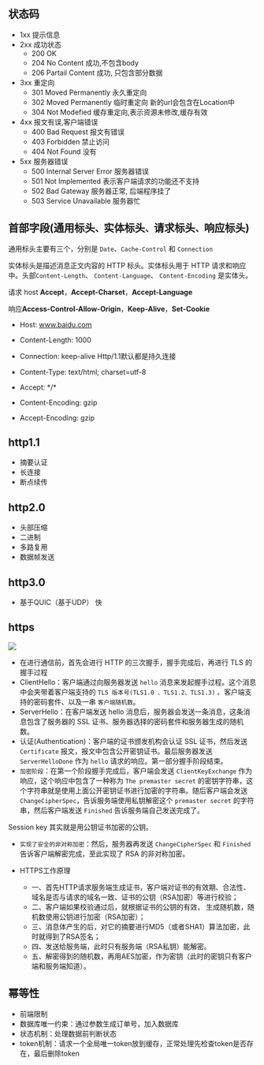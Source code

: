 

## 状态码

- 1xx 提示信息
- 2xx 成功状态
    - 200 OK
    - 204 No Content 成功,不包含body
    - 206 Partail Content 成功, 只包含部分数据
- 3xx 重定向
    - 301 Moved Permanently 永久重定向
    - 302 Moved Permanently 临时重定向 新的url会包含在Location中
    - 304 Not Modefied 缓存重定向,表示资源未修改,缓存有效
- 4xx 报文有误,客户端错误
    - 400 Bad Request 报文有错误
    - 403 Forbidden 禁止访问
    - 404 Not Found 没有
- 5xx 服务器错误
    - 500 Internal Server Error 服务器错误
    - 501 Not Implemented 表示客户端请求的功能还不支持
    - 502 Bad Gateway 服务器正常, 后端程序挂了
    - 503 Service Unavailable 服务器忙



## 首部字段(通用标头`、`实体标头`、`请求标头`、`响应标头)

通用标头主要有三个，分别是 `Date`、`Cache-Control` 和 `Connection`

实体标头是描述消息正文内容的 HTTP 标头。实体标头用于 HTTP 请求和响应中。头部`Content-Length`、 `Content-Language`、 `Content-Encoding` 是实体头。

请求 host **Accept**，**Accept-Charset**，**Accept-Language**

响应**Access-Control-Allow-Origin**，**Keep-Alive**，**Set-Cookie**	

- Host: www.baidu.com
- Content-Length: 1000
- Connection: keep-alive Http/1.1默认都是持久连接

- Content-Type: text/html; charset=utf-8

- Accept: \*/\*

- Content-Encoding: gzip
- Accept-Encoding: gzip

## http1.1

- 摘要认证
- 长连接
- 断点续传

## http2.0

- 头部压缩
- 二进制
- 多路复用
- 数据帧发送

 ## http3.0

- 基于QUIC（基于UDP） 快

## https

![](/Users/xiaohei/private/notebook/pic/v2-78cbd8ad976a559130e9079bdc40a5c7_b.jpg)

- 在进行通信前，首先会进行 HTTP 的三次握手，握手完成后，再进行 TLS 的握手过程
- ClientHello：客户端通过向服务器发送 `hello` 消息来发起握手过程。这个消息中会夹带着客户端支持的 `TLS 版本号(TLS1.0 、TLS1.2、TLS1.3)` 、客户端支持的密码套件、以及一串 `客户端随机数`。
- ServerHello：在客户端发送 hello 消息后，服务器会发送一条消息，这条消息包含了服务器的 SSL 证书、服务器选择的密码套件和服务器生成的随机数。
- 认证(Authentication)：客户端的证书颁发机构会认证 SSL 证书，然后发送 `Certificate` 报文，报文中包含公开密钥证书。最后服务器发送 `ServerHelloDone` 作为 `hello` 请求的响应。第一部分握手阶段结束。
- `加密阶段`：在第一个阶段握手完成后，客户端会发送 `ClientKeyExchange` 作为响应，这个响应中包含了一种称为 `The premaster secret` 的密钥字符串，这个字符串就是使用上面公开密钥证书进行加密的字符串。随后客户端会发送 `ChangeCipherSpec`，告诉服务端使用私钥解密这个 `premaster secret` 的字符串，然后客户端发送 `Finished` 告诉服务端自己发送完成了。

Session key 其实就是用公钥证书加密的公钥。

- `实现了安全的非对称加密`：然后，服务器再发送 `ChangeCipherSpec` 和 `Finished` 告诉客户端解密完成，至此实现了 RSA 的非对称加密。

- HTTPS工作原理
  - 一、首先HTTP请求服务端生成证书，客户端对证书的有效期、合法性、域名是否与请求的域名一致、证书的公钥（RSA加密）等进行校验；
  - 二、客户端如果校验通过后，就根据证书的公钥的有效， 生成随机数，随机数使用公钥进行加密（RSA加密）；
  - 三、消息体产生的后，对它的摘要进行MD5（或者SHA1）算法加密，此时就得到了RSA签名；
  - 四、发送给服务端，此时只有服务端（RSA私钥）能解密。
  - 五、解密得到的随机数，再用AES加密，作为密钥（此时的密钥只有客户端和服务端知道）。



## 幂等性

- 前端限制
- 数据库唯一约束：通过参数生成订单号，加入数据库
- 状态机制：处理数据前判断状态
- token机制：请求一个全局唯一token放到缓存，正常处理先检查token是否存在，最后删除token

